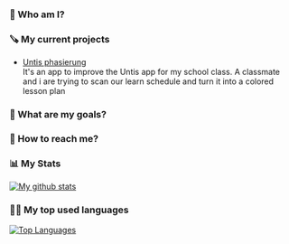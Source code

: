 ### 👨 Who am I?

### 🪚 My current projects
* [Untis phasierung](https://github.com/floodoo/untis_phasierung)  
  It's an app to improve the Untis app for my school class. A classmate and i are trying to scan our learn schedule and turn it into a colored lesson plan

### 🎯 What are my goals?

### 📱 How to reach me?

### 📊 My Stats

[![My github stats](https://github-readme-stats.vercel.app/api?username=floodoo&count_private=true&show_icons=true&theme=radical&hide_rank=false)](https://github.com/floodoo)

### 👨‍💻 My top used languages
[![Top Languages](https://github-readme-stats.vercel.app/api/top-langs/?username=floodoo)](https://github.com/floodoo)
